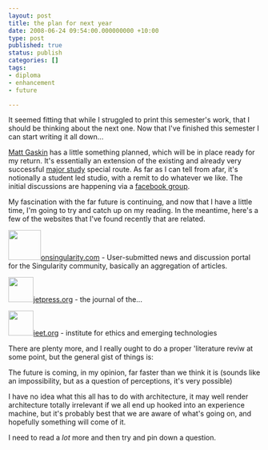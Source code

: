 ```yaml
---
layout: post
title: the plan for next year
date: 2008-06-24 09:54:00.000000000 +10:00
type: post
published: true
status: publish
categories: []
tags:
- diploma
- enhancement
- future

---
```

<p>It seemed fitting that while I struggled to print this semester's work, that I should be thinking about the next one. Now that I've finished this semester I can start writing it all down...</p>
<p><a href="http://photos-d.ak.facebook.com/photos-ak-sf2p/v117/100/0/538805146/n538805146_982859_6587.jpg" target="_blank">Matt Gaskin</a> has a little something planned, which will be in place ready for my return. It's essentially an extension of  the existing and already very successful <a href="http://www.brookes.ac.uk/schools/be/architecture/postgraduate/diploma/majorstudy.html" target="_blank">major study</a> special route. As far as I can tell from afar, it's notionally a student led studio, with a remit to do whatever we like. The initial discussions are happening via a <a href="http://www.facebook.com/groups.php?ref=sb#/group.php?gid=19762371453">facebook group</a>.</p>
<p>My fascination with the far future is continuing, and now that I have a little time, I'm going to try and catch up on my reading. In the meantime, here's a few of the websites that I've found recently that are related.</p>
<p><a href="http://onsingularity.com/"><img src="{{ site.baseurl }}/assets/CommunityLogo.png" height="60" width="65" />onsingularity.com</a> - <span class="description">User-submitted news and discussion portal for the Singularity community, basically an aggregation of articles.<br />
</span></p>
<p><a href="http://jetpress.org/"><img src="{{ site.baseurl }}/assets/JET.JPG" height="50" />jetpress.org</a> - the journal of the...</p>
<p><a href="http://ieet.org"><img src="{{ site.baseurl }}/assets/l6211041607_8086.jpg" height="50" />ieet.org</a> - institute for ethics and emerging technologies</p>
<p>There are plenty more, and I really ought to do a proper 'literature reviw at some point, but the general gist of things is:</p>
<p>The future is coming, in my opinion, far faster than we think it is (sounds like an impossibility, but as a question of perceptions, it's very possible)</p>
<p>I have no idea what this all has to do with architecture, it may well render architecture totally irrelevant if we all end up hooked into an experience machine, but it's probably best that we are aware of what's going on, and hopefully something will come of it.</p>
<p>I need to read a <em>lot</em> more and then try and pin down a question.</p>
